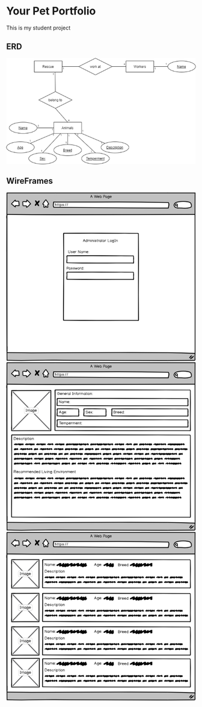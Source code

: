 Your Pet Portfolio
==================
This is my student project

## ERD
![ERD Design](https://github.com/AthertonCarl/Project/blob/master/Project%20ERD.png)

## WireFrames
![Admin Logon](https://github.com/AthertonCarl/Project/blob/master/Admin%20Logon.png)
![Admin Input](https://github.com/AthertonCarl/Project/blob/master/Admin%20Input.png)
![Adoption Display](https://github.com/AthertonCarl/Project/blob/master/Adoption%20Display.png)
